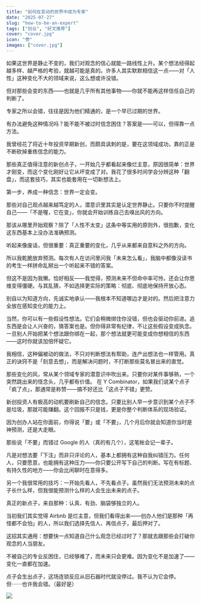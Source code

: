 ```yaml
---
title: "如何在变动的世界中成为专家"
date: "2025-07-27"
slug: "how-to-be-an-expert"
tags: ["创业", "好文推荐"]
cover: "cover.jpg"
icon: "😎"
images: ["cover.jpg"]
---
```

如果这世界是静止不变的，我们对观念的信心就能一路线性上升。某个想法经得起越多样、越严格的考验，就越可能是真的。许多人其实默默相信这一点——对「人性」这种变化不大的领域来说，这么想或许没错。



但对那些会变的东西——也就是几乎所有其他事物——你就不能再这样信任自己的判断了。



专家之所以会错，往往是因为他们精通的，是一个早已过期的世界。



有办法避免这种情况吗？能不能不被过时信念困住？答案是——可以，但得靠一点方法。



我曾经花了将近十年投资早期新创，而颇具讽刺的是，要在这领域成功，靠的正是不断砍掉重练信念的能力。



那些真正值得注意的新创点子，一开始几乎都看起来像烂主意，原因很简单：世界才刚变，而这个变化刚好让它从坏变成了对。我花了很多时间学会分辨这种「翻盘」，而这套技巧，其实也能套用在一切新想法上。



第一步，养成一种信念：世界一定会变。



那些对自己观点越来越笃定的人，潜意识里其实是认定世界静止。只要你不时提醒自己——「不是喔，它在变」，你就会开始训练自己去嗅出风的方向。



那该从哪里开始观察？除了「人性不太变」这条中等实用的原则外，很抱歉，变化这东西基本上没办法准确预测。



听起来像废话，但很重要：真正重要的变化，几乎从来都来自意料之外的方向。



所以我乾脆放弃预测。每次有人在访问里问我「未来怎么看」，我脑中都像没读书的考生一样拼命乱掰出一个听起来不错的答案。



但这不是因为我懒。恰好相反——我觉得，预测未来不但命中率可怜，还会让你思维变得僵硬。与其乱猜，不如选择更实际的策略：彻底、彻底地保持开放心态。



别自以为知道方向，先诚实地承认——我根本不知道哪边才是对的。然后把注意力全放在感知变化的能力上。



当然，你可以有一些假设性想法。它们会稍微绑住你没错，但也会驱动你前进。追东西是会让人兴奋的，猜答案也是。但你得非常有纪律，不让这些假设变成执念。
一旦别人开始把某个想法跟你绑在一起，那个想法就更可能变成你想相信的东西——这时你就该加倍怀疑它。



我相信，这种偏被动的做法，不只对判断想法有帮助，连产出想法也一样管用。真正的诀窍不是「刻意去想」，而是解决问题时，不打断那些莫名冒出来的直觉。



那些变化的风，常从某个领域专家的潜意识中吹出来。只要你对某件事够熟，一个突然跳出来的怪念头，几乎都有价值。
在 Y Combinator，如果我们说某个点子「疯了点」，那通常是称赞——搞不好还比「这点子不错」更赞。



新创投资人有极高的动机要刷新自己的信念。只要比别人早一步意识到某个点子不是垃圾，那就可能赚翻。这个回报不只是钱，更是你整个判断体系的现场验证。



因为创办人站在你面前，你得说「要」或「不要」，几个月后你就会知道你当时是神预测，还是大走眼。



那些说「不要」而错过 Google 的人（真的有几个），这笔帐会记一辈子。



凡是对想法要「下注」而非只评论的人，基本上都拥有这种自我纠错压力。任何人，只要愿意，也能拥有这种压力——你只要公开写下自己的判断。写在有标题、有持久性的地方——你会比闲聊时在意得多。



另一个我很常用的技巧：一开始先看人，不先看点子。虽然我们无法预测未来的点子长什么样，但我很能预测什么样的人会生出未来的点子。



真正的新点子，来自那种：认真、有劲、脑袋够独立的人。



当初我们其实觉得 Airbnb 是烂主意，但我们看得出来——创办人他们是那种「再怪都不会怕」的人，所以我们选择先信人、再信点子，最后押对了。



这招其实通用：想要快一点知道自己什么观念已经过时了？那就去跟那些会打破你观念的人当朋友。



不被自己的专业反困住，已经够难了，而未来只会更难。因为变化不是加速了——变化一直都在加速。



点子会生出点子，这场连锁反应从旧石器时代就没停过。我不认为它会停。
但⋯⋯也许我会错。（最好是）




![](https://prod-files-secure.s3.us-west-2.amazonaws.com/112d0858-5090-4d34-a606-b75eb8d65fd2/46476355-9cf3-4e99-9b7a-3531bc426380/1000202064.png?X-Amz-Algorithm=AWS4-HMAC-SHA256&X-Amz-Content-Sha256=UNSIGNED-PAYLOAD&X-Amz-Credential=ASIAZI2LB466ZNGPIDOI%2F20250909%2Fus-west-2%2Fs3%2Faws4_request&X-Amz-Date=20250909T094524Z&X-Amz-Expires=3600&X-Amz-Security-Token=IQoJb3JpZ2luX2VjEGkaCXVzLXdlc3QtMiJHMEUCIQDFEq%2FuiZQTvDXGkttE1O5KC%2B7nX7oC8iOsi1E30W4oTQIgSK7i72MFfYd%2Fa2Zcx%2FwBUrcYtvbHJg0Y3fPjWl6WiWMqiAQI0v%2F%2F%2F%2F%2F%2F%2F%2F%2F%2FARAAGgw2Mzc0MjMxODM4MDUiDDkAfZ%2FCFmU3IYwtvCrcA%2BmVSw%2BGpy6buPbnaiHKG3oIq2cLzmgY9aKVtHmAYsPDmi5Pyn%2FYeIbuVW0BH%2BMg71n7haCFuhUvYP%2FlIBTpaFB4Jr5aoC2JYt5F%2B7jJFRTpC5UK%2FwnLT0wCSv301xlLnt768NAISKPdsB7zPzu1BglMZ6SJu8Ce3AcaIq%2Fb1PaNsR4MRymTQIPHSrrCD496sLs28bXKJ8YhCKVqcmtZ4LZNm2KtFIx6uChwwx1nXUcSnw%2F6hI%2FwXuFybybSHlNcBLYuVY5RtYt4a7ewGZjIXgKNdnhPex%2FK9tdYzlERqyfPJyjJm256S%2FPC2K%2F8zZmzfnWBKxHIIYvrG2%2BmspISoDJoy8zFUT4M4eCjFRPbtdPDEFKRTU%2BAZFc%2Ft4GxjmY0WLJgj%2FAPlkI6RrFFL%2BlJA8ZenuxWeOsbQgbRlw5JwzcBGAURYJR%2FbSKTDee6GQxkSKeNfzsTW%2FgptNSPeUOKIjICU4lCn0ypuLpgo38hRkC9hdzV8aafIVBfiFP6HyXkoej%2BUDN81PDU5Nn89cy2V3XlsVQ7nnemPxS9%2BP%2FCvSc1%2FuOn4YOCvgo%2BGmSlkayE5CZFO09RF5wn83%2F2ryobsbQAC2mKYbiD1881GL%2FbXWKdIXqbdhsxgebYOoaMMNjW%2F8UGOqUB0Iz8ZxXh5T9FdFbI4xfPKQRj%2BDNFrR2y5j%2BTonV69eXEcPcUngAM8NkNaFlSfLIMlBnl4iig2bnGU0yvlGCdIJmD%2Fkd%2Bi6O4uLOHLaUg9Mcqs7gSOTdaVYiJ1XJhzO%2Bz%2F4BmqVSiE9Xo6jUAYvOqhdgCr0h9H3bqyS7PEWBSzSk8AvnTEpyzbFhxlpQD3IT59DvcqNM4ZnA78epbO7TVJfYSBUW7&X-Amz-Signature=231fd12a0c3124bd03882fa996f31062afa0e821abb8f4ec0360872f5e092e2f&X-Amz-SignedHeaders=host&x-amz-checksum-mode=ENABLED&x-id=GetObject)

